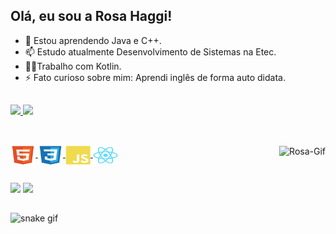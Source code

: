 ## Olá, eu sou a Rosa Haggi!

- 🌱 Estou aprendendo Java e C++.
- 📫 Estudo atualmente Desenvolvimento de Sistemas na Etec.
- 👩‍💻Trabalho com Kotlin.
- ⚡ Fato curioso sobre mim: Aprendi inglês de forma auto didata.

##

<div>
  <a href="https://github.com/barbarahaggi">
  <img height="150em" src="https://github-readme-stats.vercel.app/api?username=rosahaggi&show_icons=true&theme=radical&include_all_commits=true&count_private=true"/>
    <img height="150em" src="https://github-readme-stats.vercel.app/api/top-langs/?username=rosa&layout=compact&langs_count=7&theme=radical"/>
</div>

##

<div style="display: inline_block"><br>
   <img align="center" alt="Rosa-HTML" height="30" width="40" src="https://raw.githubusercontent.com/devicons/devicon/master/icons/html5/html5-original.svg">
   <img align="center" alt="Rosa-CSS" height="30" width="40" src="https://raw.githubusercontent.com/devicons/devicon/master/icons/css3/css3-original.svg">
   <img align="center" alt="Rosa-Js" height="30" width="40" src="https://raw.githubusercontent.com/devicons/devicon/master/icons/javascript/javascript-plain.svg">
   <img align="center" alt="Rosa-React" height="30" width="40" src="https://raw.githubusercontent.com/devicons/devicon/master/icons/react/react-original.svg">
   <img align="right" alt="Rosa-Gif" height="200" widht="200" src="https://i.picasion.com/pic92/01e9adf9d109ea4c9f15650a599a480d.gif">
</div>

##

<div> 
      <a href="https://instagram.com/miranhanatech?igshid=OGQ5ZDc2ODk2ZA==" target="_blank"><img src="https://img.shields.io/badge/-Instagram-%23E4405F?style=for-the-badge&logo=instagram&logoColor=white" target="_blank"></a>
     <a href="https://www.linkedin.com/in/rosalina-teixeira-oliveira/" target="_blank"><img src="https://img.shields.io/badge/-LinkedIn-%230077B5?style=for-the-badge&logo=linkedin&logoColor=white" target="_blank"></a>
</div>

##

![snake gif](https://github.com/rosahaggi/rosahaggi/blob/output/github-contribution-grid-snake.svg)
